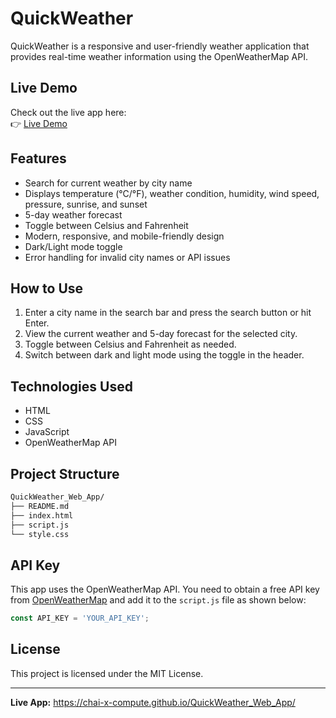 # QuickWeather

QuickWeather is a responsive and user-friendly weather application that provides real-time weather information using the OpenWeatherMap API.

## Live Demo

Check out the live app here:  
👉 [Live Demo](https://chai-x-compute.github.io/QuickWeather_Web_App/)

## Features

- Search for current weather by city name
- Displays temperature (°C/°F), weather condition, humidity, wind speed, pressure, sunrise, and sunset
- 5-day weather forecast
- Toggle between Celsius and Fahrenheit
- Modern, responsive, and mobile-friendly design
- Dark/Light mode toggle
- Error handling for invalid city names or API issues

## How to Use

1. Enter a city name in the search bar and press the search button or hit Enter.
2. View the current weather and 5-day forecast for the selected city.
3. Toggle between Celsius and Fahrenheit as needed.
4. Switch between dark and light mode using the toggle in the header.

## Technologies Used

- HTML
- CSS
- JavaScript
- OpenWeatherMap API

## Project Structure

```bash
QuickWeather_Web_App/
├── README.md
├── index.html
├── script.js
└── style.css
  ```
     

## API Key

This app uses the OpenWeatherMap API. You need to obtain a free API key from [OpenWeatherMap](https://openweathermap.org/) and add it to the `script.js` file as shown below:

```js
const API_KEY = 'YOUR_API_KEY';
```

## License

This project is licensed under the MIT License.

---

**Live App:** https://chai-x-compute.github.io/QuickWeather_Web_App/
